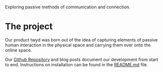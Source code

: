 Exploring passive methods of communication and connection.


# The project
Our product twyd was born out of the idea of capturing elements of passive human interaction in the physical space and carrying them over onto the online space.

Our [Github Repository](https://github.com/UWSocialComputing/Left-On-Read-Project) and blog posts document our development from start to end. Instructions on installation can be found in the [README.md](https://github.com/UWSocialComputing/Left-On-Read-Project#readme) file.